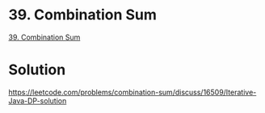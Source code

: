 # 39. Combination Sum
[39. Combination Sum](https://leetcode.com/problems/combination-sum/)

# Solution
https://leetcode.com/problems/combination-sum/discuss/16509/Iterative-Java-DP-solution